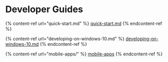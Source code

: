 # Developer Guides

{% content-ref url="quick-start.md" %}
[quick-start.md](quick-start.md)
{% endcontent-ref %}

{% content-ref url="developing-on-windows-10.md" %}
[developing-on-windows-10.md](developing-on-windows-10.md)
{% endcontent-ref %}

{% content-ref url="mobile-apps/" %}
[mobile-apps](mobile-apps/)
{% endcontent-ref %}
